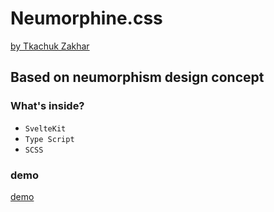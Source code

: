 # **Neumorphine.css**

[by Tkachuk Zakhar](https://github.com/imhul)

## Based on neumorphism design concept

### What's inside?

-   `SvelteKit`
-   `Type Script`
-   `SCSS`

### demo

[demo](https://imhul.github.io/neumorphine.css)

